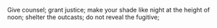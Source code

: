Give counsel; grant justice; make your shade like night at the height of noon; shelter the outcasts; do not reveal the fugitive;
